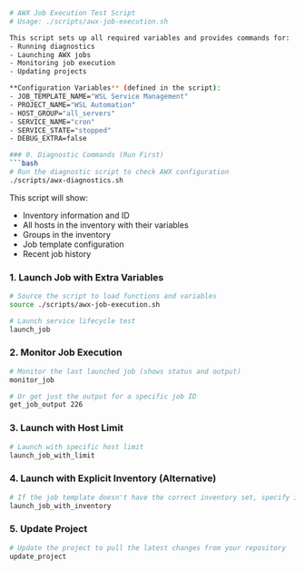 ```bash
# AWX Job Execution Test Script
# Usage: ./scripts/awx-job-execution.sh

This script sets up all required variables and provides commands for:
- Running diagnostics
- Launching AWX jobs
- Monitoring job execution
- Updating projects

**Configuration Variables** (defined in the script):
- JOB_TEMPLATE_NAME="WSL Service Management"
- PROJECT_NAME="WSL Automation" 
- HOST_GROUP="all_servers"
- SERVICE_NAME="cron"
- SERVICE_STATE="stopped"
- DEBUG_EXTRA=false

### 0. Diagnostic Commands (Run First)
```bash
# Run the diagnostic script to check AWX configuration
./scripts/awx-diagnostics.sh
```

This script will show:
- Inventory information and ID
- All hosts in the inventory with their variables
- Groups in the inventory
- Job template configuration
- Recent job history

### 1. Launch Job with Extra Variables
```bash
# Source the script to load functions and variables
source ./scripts/awx-job-execution.sh

# Launch service lifecycle test
launch_job
```

### 2. Monitor Job Execution
```bash
# Monitor the last launched job (shows status and output)
monitor_job

# Or get just the output for a specific job ID
get_job_output 226
```

### 3. Launch with Host Limit
```bash
# Launch with specific host limit
launch_job_with_limit
```

### 4. Launch with Explicit Inventory (Alternative)
```bash
# If the job template doesn't have the correct inventory set, specify it explicitly
launch_job_with_inventory
```

### 5. Update Project
```bash
# Update the project to pull the latest changes from your repository
update_project
```